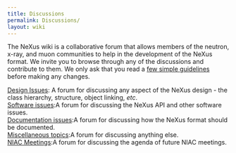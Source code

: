 ```yaml
---
title: Discussions
permalink: Discussions/
layout: wiki
---
```


The NeXus wiki is a collaborative forum that allows members of the
neutron, x-ray, and muon communities to help in the development of the
NeXus format. We invite you to browse through any of the discussions and
contribute to them. We only ask that you read a [few simple
guidelines](Help:Contents "wikilink") before making any changes.

[Design Issues](Design_Issues "wikilink"): A forum for discussing any aspect of the NeXus design - the class hierarchy, structure, object linking, *etc*.  
[Software issues](Software_issues "wikilink"):A forum for discussing the NeXus API and other software issues.  
[Documentation issues](Documentation_issues "wikilink"):A forum for discussing how the NeXus format should be documented.  
[Miscellaneous topics](Miscellaneous_topics "wikilink"):A forum for discussing anything else.  
[NIAC Meetings](NIAC_Meetings "wikilink"):A forum for discussing the agenda of future NIAC meetings.  
